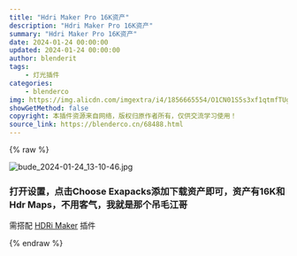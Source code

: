 ```yaml
---
title: "Hdri Maker Pro 16K资产"
description: "Hdri Maker Pro 16K资产"
summary: "Hdri Maker Pro 16K资产"
date: 2024-01-24 00:00:00
updated: 2024-01-24 00:00:00
author: blenderit
tags: 
    - 灯光插件
categories:
    - blenderco
img: https://img.alicdn.com/imgextra/i4/1856665554/O1CN01S5s3xf1qtmfTUgWZC_!!1856665554.jpg
showGetMethod: false
copyright: 本插件资源来自网络，版权归原作者所有，仅供交流学习使用！
source_link: https://blenderco.cn/68488.html
---
```


{% raw %}
<p><img class="aligncenter" src="https://img.alicdn.com/imgextra/i4/1856665554/O1CN01S5s3xf1qtmfTUgWZC_!!1856665554.jpg" alt="bude_2024-01-24_13-10-46.jpg"></p><h3><strong>打开设置，点击Choose Exapacks添加下载资产即可，资产有16K和Hdr Maps，不用客气，我就是那个吊毛江哥</strong></h3><p>需搭配 <a href="https://blenderco.cn/?s=HDRi+Maker&amp;cat=">HDRi Maker</a> 插件</p>
<div style="display: none">blenderco</div>
{% endraw %}